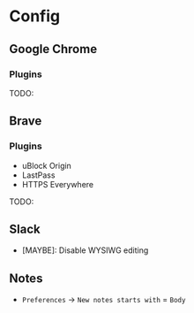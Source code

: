 # Config

## Google Chrome

### Plugins

TODO:

## Brave

### Plugins

- uBlock Origin
- LastPass
- HTTPS Everywhere

TODO:

## Slack
- [MAYBE]: Disable WYSIWG editing

## Notes
- `Preferences` -> `New notes starts with` = `Body`